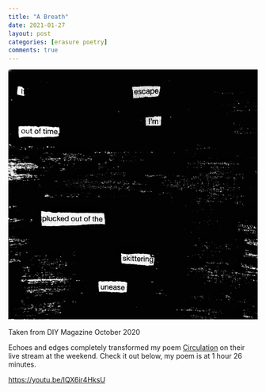 ```yaml
---
title: "A Breath"
date: 2021-01-27
layout: post
categories: [erasure poetry]
comments: true
---
```


<img src="/assets/images/articles/2021/abreath.jpeg" class="responsive"><br>

Taken from DIY Magazine October 2020

Echoes and edges completely transformed my poem [Circulation](/circulation) on their live stream at the weekend. Check it out below, my poem is at 1 hour 26 minutes.

https://youtu.be/IQX6ir4HksU

